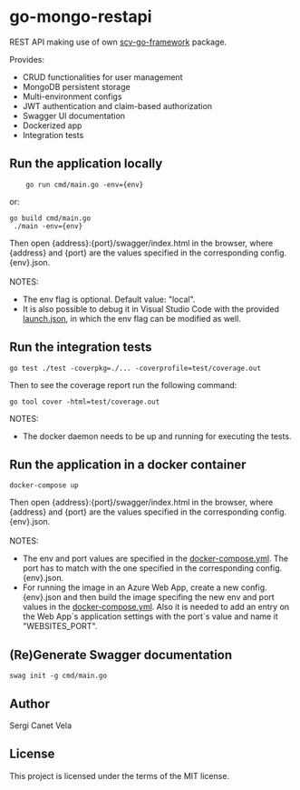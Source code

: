 # go-mongo-restapi
REST API making use of own [scv-go-framework](https://github.com/sergicanet9/scv-go-framework) package.

Provides:
- CRUD functionalities for user management
- MongoDB persistent storage
- Multi-environment configs
- JWT authentication and claim-based authorization
- Swagger UI documentation
- Dockerized app
- Integration tests

## Run the application locally
```
    go run cmd/main.go -env={env}
```
or:
```
go build cmd/main.go
 ./main -env={env}
```
Then open {address}:{port}/swagger/index.html in the browser, where {address} and {port} are the values specified in the corresponding config.{env}.json.
<br />
<br />
 NOTES:
- The env flag is optional. Default value: "local".
- It is also possible to debug it in Visual Studio Code with the provided [launch.json](https://github.com/sergicanet9/go-mongo-restapi/blob/main/.vscode/launch.json), in which the env flag can be modified as well.

## Run the integration tests
```
go test ./test -coverpkg=./... -coverprofile=test/coverage.out
```
Then to see the coverage report run the following command:
```
go tool cover -html=test/coverage.out
```
 NOTES:
- The docker daemon needs to be up and running for executing the tests.

## Run the application in a docker container
```
docker-compose up
```
Then open {address}:{port}/swagger/index.html in the browser, where {address} and {port} are the values specified in the corresponding config.{env}.json.
<br />
<br />
NOTES:
- The env and port values are specified in the [docker-compose.yml](https://github.com/sergicanet9/go-mongo-restapi/blob/main/docker-compose.yml). The port has to match with the one specified in the corresponding config.{env}.json.
- For running the image in an Azure Web App, create a new config.{env}.json and then build the image specifing the new env and port values in the [docker-compose.yml](https://github.com/sergicanet9/go-mongo-restapi/blob/main/docker-compose.yml). Also it is needed to add an entry on the Web App´s application settings with the port´s value and name it "WEBSITES_PORT".

## (Re)Generate Swagger documentation
```
swag init -g cmd/main.go
```

## Author
Sergi Canet Vela

## License
This project is licensed under the terms of the MIT license.
